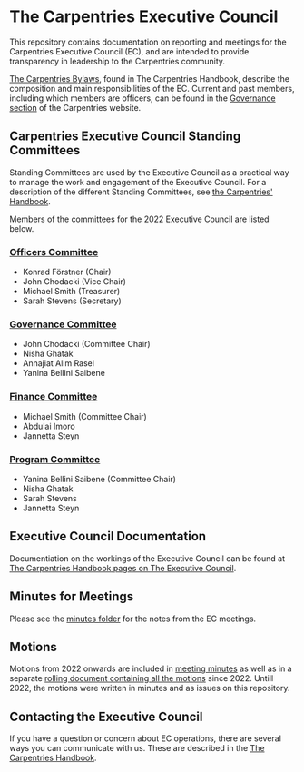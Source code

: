 # The Carpentries Executive Council

This repository contains documentation on reporting and meetings for the Carpentries Executive Council (EC), and are intended to provide transparency in leadership to the Carpentries community.

[The Carpentries Bylaws](https://docs.carpentries.org/topic_folders/governance/bylaws.html#executive-council),
found in The Carpentries Handbook, describe the composition and main responsibilities of the EC. Current and past members, including which members are officers, can be found in the [Governance section](http://static.carpentries.org/governance/) of the Carpentries website.

## Carpentries Executive Council Standing Committees
Standing Committees are used by the Executive Council as a practical way to manage the work and engagement of the Executive Council.
For a description of the different Standing Committees, see [the Carpentries' Handbook](https://docs.carpentries.org/topic_folders/governance/executive-council.html?#executive-council-s-standing-committees).

Members of the committees for the 2022 Executive Council are listed below.

### [Officers Committee](https://docs.carpentries.org/topic_folders/governance/executive-council.html?#officers-committee)
* Konrad Förstner (Chair)
* John Chodacki (Vice Chair)
* Michael Smith (Treasurer) 
* Sarah Stevens (Secretary)

### [Governance Committee](https://docs.carpentries.org/topic_folders/governance/executive-council.html?#governance-committee)
* John Chodacki (Committee Chair)
* Nisha Ghatak
* Annajiat Alim Rasel
* Yanina Bellini Saibene

### [Finance Committee](https://docs.carpentries.org/topic_folders/governance/executive-council.html?#finance-committee)
* Michael Smith (Committee Chair)
* Abdulai Imoro
* Jannetta Steyn

### [Program Committee](https://docs.carpentries.org/topic_folders/governance/executive-council.html?#program-committee)
* Yanina Bellini Saibene (Committee Chair) 
* Nisha Ghatak
* Sarah Stevens
* Jannetta Steyn

## Executive Council Documentation
Documentiation on the workings of the Executive Council can be found 
at [The Carpentries Handbook pages on The Executive Council](https://docs.carpentries.org/topic_folders/governance/executive-council.html).

## Minutes for Meetings
Please see the [minutes folder](minutes/) for the notes from the EC meetings.  

## Motions
Motions from 2022 onwards are included in [meeting minutes](#minutes-for-meetings) as well as in a separate 
[rolling document containing all the motions](minutes/motions.md) since 2022. Untill 2022, the motions were written in minutes and as issues on this repository.

## Contacting the Executive Council
If you have a question or concern about EC operations, there are several ways you can communicate with us.
These are described in the [The Carpentries Handbook](https://docs.carpentries.org/topic_folders/governance/executive-council.html#contacting-the-executive-council).
